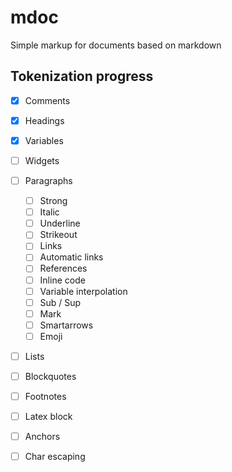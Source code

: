 # mdoc #
Simple markup for documents based on markdown

## Tokenization progress ##

- [x] Comments
- [x] Headings
- [x] Variables
- [ ] Widgets
- [ ] Paragraphs
  - [ ] Strong
  - [ ] Italic
  - [ ] Underline
  - [ ] Strikeout
  - [ ] Links
  - [ ] Automatic links
  - [ ] References
  - [ ] Inline code
  - [ ] Variable interpolation
  - [ ] Sub / Sup
  - [ ] Mark
  - [ ] Smartarrows
  - [ ] Emoji
- [ ] Lists
- [ ] Blockquotes
- [ ] Footnotes

- [ ] Latex block
- [ ] Anchors
- [ ] Char escaping
